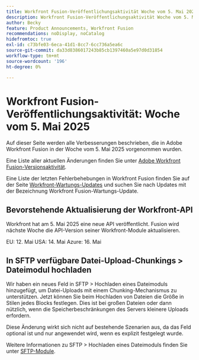 ```yaml
---
title: Workfront Fusion-Veröffentlichungsaktivität Woche vom 5. Mai 2025
description: Workfront Fusion-Veröffentlichungsaktivität Woche vom 5. Mai 2025
author: Becky
feature: Product Announcements, Workfront Fusion
recommendations: noDisplay, noCatalog
hidefromtoc: true
exl-id: c73bfe03-6eca-41d1-8cc7-6cc736a5ea6c
source-git-commit: da33d8386017243b85cb1397460a5e97d0d31854
workflow-type: tm+mt
source-wordcount: '196'
ht-degree: 0%

---
```


# Workfront Fusion-Veröffentlichungsaktivität: Woche vom 5. Mai 2025

Auf dieser Seite werden alle Verbesserungen beschrieben, die in Adobe Workfront Fusion in der Woche vom 5. Mai 2025 vorgenommen wurden.

Eine Liste aller aktuellen Änderungen finden Sie unter [Adobe Workfront Fusion-Versionsaktivität](/help/workfront-fusion/fusion-product-releases/fusion-release-activity.md).

Eine Liste der letzten Fehlerbehebungen in Workfront Fusion finden Sie auf der Seite [Workfront-Wartungs-Updates](https://experienceleague.adobe.com/en/docs/workfront-known-issues/releases/current-updates) und suchen Sie nach Updates mit der Bezeichnung Workfront Fusion-Wartungs-Update.

## Bevorstehende Aktualisierung der Workfront-API

Workfront hat am 5. Mai 2025 eine neue API veröffentlicht. Fusion wird nächste Woche die API-Version seiner Workfront-Module aktualisieren.

EU: 12. Mai
USA: 14. Mai
Azure: 16. Mai

## In SFTP verfügbare Datei-Upload-Chunkings > Dateimodul hochladen

Wir haben ein neues Feld in SFTP > Hochladen eines Dateimoduls hinzugefügt, um Datei-Uploads mit einem Chunking-Mechanismus zu unterstützen. Jetzt können Sie beim Hochladen von Dateien die Größe in Stilen jedes Blocks festlegen. Dies ist bei großen Dateien oder dann nützlich, wenn die Speicherbeschränkungen des Servers kleinere Uploads erfordern.

Diese Änderung wirkt sich nicht auf bestehende Szenarien aus, da das Feld optional ist und nur angewendet wird, wenn es explizit festgelegt wurde.

Weitere Informationen zu SFTP > Hochladen eines Dateimoduls finden Sie unter [SFTP-Module](/help/workfront-fusion/references/apps-and-modules/universal-connectors/sftp.md).
